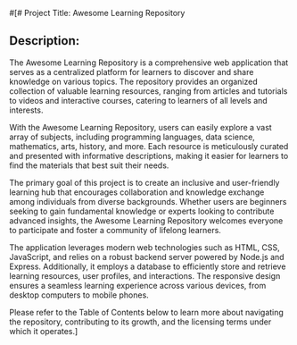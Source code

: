 #[# Project Title: Awesome Learning Repository

## Description:

The Awesome Learning Repository is a comprehensive web application that serves as a centralized platform for learners to discover and share knowledge on various topics. The repository provides an organized collection of valuable learning resources, ranging from articles and tutorials to videos and interactive courses, catering to learners of all levels and interests.

With the Awesome Learning Repository, users can easily explore a vast array of subjects, including programming languages, data science, mathematics, arts, history, and more. Each resource is meticulously curated and presented with informative descriptions, making it easier for learners to find the materials that best suit their needs.

The primary goal of this project is to create an inclusive and user-friendly learning hub that encourages collaboration and knowledge exchange among individuals from diverse backgrounds. Whether users are beginners seeking to gain fundamental knowledge or experts looking to contribute advanced insights, the Awesome Learning Repository welcomes everyone to participate and foster a community of lifelong learners.

The application leverages modern web technologies such as HTML, CSS, JavaScript, and relies on a robust backend server powered by Node.js and Express. Additionally, it employs a database to efficiently store and retrieve learning resources, user profiles, and interactions. The responsive design ensures a seamless learning experience across various devices, from desktop computers to mobile phones.

Please refer to the Table of Contents below to learn more about navigating the repository, contributing to its growth, and the licensing terms under which it operates.]
